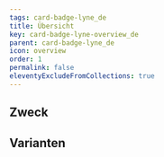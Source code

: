 ```yaml
---
tags: card-badge-lyne_de
title: Übersicht
key: card-badge-lyne-overview_de
parent: card-badge-lyne_de
icon: overview
order: 1
permalink: false
eleventyExcludeFromCollections: true
---
```


## Zweck

## Varianten


